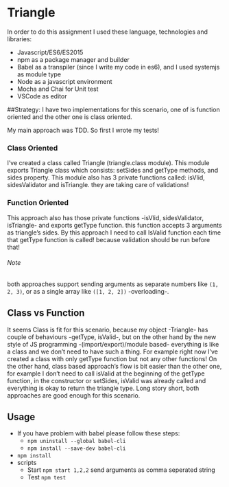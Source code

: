 # Triangle

In order to do this assignment I used these language, technologies and libraries:

* Javascript/ES6/ES2015
* npm as a package manager and builder
* Babel as a transpiler (since I write my code in es6), and I used systemjs as module type
* Node as a javascript environment
* Mocha and Chai for Unit test
* VSCode as editor

##Strategy:
I have two implementations for this scenario, one of is function oriented and the other one is class oriented.

My main approach was TDD. So first I wrote my tests!

### Class Oriented

I’ve created a class called Triangle (triangle.class module). This module exports Triangle class which consists: setSides and getType methods, and sides property.
This module also has 3 private functions called: isVlid, sidesValidator and isTriangle. they are taking care of validations!

### Function Oriented

This approach also has those private functions -isVlid, sidesValidator, isTriangle- and exports getType function. this function accepts 3 arguments as triangle’s sides.
By this approach I need to call IsValid function each time that getType function is called! because validation should be run before that!

###### Note

both approaches support sending arguments as separate numbers like ```(1, 2, 3)```, or  as a single array like ```([1, 2, 2])``` -overloading-.

## Class vs Function

It seems Class is fit for this scenario, because my object -Triangle- has couple of behaviours -getType, isValid-, but on the other hand by the new style of JS programming -(import/export)/module based- everything is like a class and we don’t need to have such a thing. For example right now I’ve created a class with only  getType function but not any other functions! On the other hand, class based approach’s flow is bit easier than the other one, for example I don’t need to call isValid at the beginning of the getType function, in the constructor or setSides, isValid was already called and everything is okay to return the triangle type.
Long story short, both approaches are good enough for this scenario.

## Usage
  * If you have problem with babel please follow these steps:
    * `npm uninstall --global babel-cli`
    * `npm install --save-dev babel-cli`
  * `npm install`
  * scripts
    *  Start
      ```npm start 1,2,2``` send arguments as comma seperated string
    *  Test 
     ```npm test```
